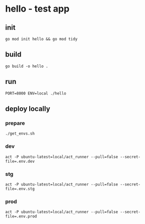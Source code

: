 # hello - test app

## init

`go mod init hello && go mod tidy`

## build

`go build -o hello .`

## run

`PORT=8000 ENV=local ./hello`

## deploy locally

### prepare

`./get_envs.sh`

### dev

`act -P ubuntu-latest=local/act_runner --pull=false --secret-file=.env.dev`

### stg

`act -P ubuntu-latest=local/act_runner --pull=false --secret-file=.env.stg`

### prod

`act -P ubuntu-latest=local/act_runner --pull=false --secret-file=.env.prod`
